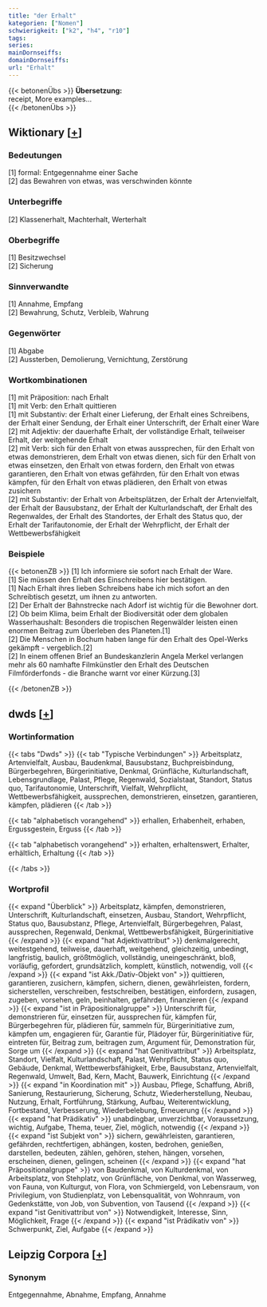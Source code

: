 ```yaml
---
title: "der Erhalt"
kategorien: ["Nomen"]
schwierigkeit: ["k2", "h4", "r10"]
tags:
series:
mainDornseiffs:
domainDornseiffs:
url: "Erhalt"
---
```


{{< betonenÜbs >}}
**Übersetzung:**  
receipt, More examples...  
{{< /betonenÜbs >}}

## Wiktionary [[+](https://de.wiktionary.org/wiki/Erhalt)]

### Bedeutungen
[1] formal: Entgegennahme einer Sache  
[2] das Bewahren von etwas, was verschwinden könnte  

### Unterbegriffe
[2] Klassenerhalt, Machterhalt, Werterhalt  

### Oberbegriffe
[1] Besitzwechsel  
[2] Sicherung  

### Sinnverwandte
[1] Annahme, Empfang  
[2] Bewahrung, Schutz, Verbleib, Wahrung  

### Gegenwörter
[1] Abgabe  
[2] Aussterben, Demolierung, Vernichtung, Zerstörung  

### Wortkombinationen
[1] mit Präposition: nach Erhalt  
[1] mit Verb:  den Erhalt quittieren  
[1] mit Substantiv:  der Erhalt einer Lieferung, der Erhalt eines Schreibens, der Erhalt einer Sendung, der Erhalt einer Unterschrift, der Erhalt einer Ware  
[2] mit Adjektiv:  der dauerhafte Erhalt, der vollständige Erhalt, teilweiser Erhalt, der weitgehende Erhalt  
[2] mit Verb:  sich für den Erhalt von etwas aussprechen, für den Erhalt von etwas demonstrieren, dem Erhalt von etwas dienen, sich für den Erhalt von etwas einsetzen, den Erhalt von etwas fordern, den Erhalt von etwas garantieren, den Erhalt von etwas gefährden, für den Erhalt von etwas kämpfen, für den Erhalt von etwas plädieren, den Erhalt von etwas zusichern  
[2] mit Substantiv:  der Erhalt von Arbeitsplätzen, der Erhalt der Artenvielfalt, der Erhalt der Bausubstanz, der Erhalt der Kulturlandschaft, der Erhalt des Regenwaldes, der Erhalt des Standortes, der Erhalt des Status quo, der Erhalt der Tarifautonomie, der Erhalt der Wehrpflicht, der Erhalt der Wettbewerbsfähigkeit  

### Beispiele
{{< betonenZB >}}
[1] Ich informiere sie sofort nach Erhalt der Ware.  
[1] Sie müssen den Erhalt des Einschreibens hier bestätigen.  
[1] Nach Erhalt ihres lieben Schreibens habe ich mich sofort an den Schreibtisch gesetzt, um ihnen zu antworten.  
[2] Der Erhalt der Bahnstrecke nach Adorf ist wichtig für die Bewohner dort.  
[2] Ob beim Klima, beim Erhalt der Biodiversität oder dem globalen Wasserhaushalt: Besonders die tropischen Regenwälder leisten einen enormen Beitrag zum Überleben des Planeten.[1]  
[2] Die Menschen in Bochum haben lange für den Erhalt des Opel-Werks gekämpft - vergeblich.[2]  
[2] In einem offenen Brief an Bundeskanzlerin Angela Merkel verlangen mehr als 60 namhafte Filmkünstler den Erhalt des Deutschen Filmförderfonds - die Branche warnt vor einer Kürzung.[3]  

{{< /betonenZB >}}


## dwds [[+](https://www.dwds.de/wb/Erhalt)]

### Wortinformation
{{< tabs "Dwds" >}}
{{< tab "Typische Verbindungen" >}}
Arbeitsplatz, Artenvielfalt, Ausbau, Baudenkmal, Bausubstanz, Buchpreisbindung, Bürgerbegehren, Bürgerinitiative, Denkmal, Grünfläche, Kulturlandschaft, Lebensgrundlage, Palast, Pflege, Regenwald, Sozialstaat, Standort, Status quo, Tarifautonomie, Unterschrift, Vielfalt, Wehrpflicht, Wettbewerbsfähigkeit, aussprechen, demonstrieren, einsetzen, garantieren, kämpfen, plädieren
{{< /tab >}}

{{< tab "alphabetisch vorangehend" >}}
erhallen, Erhabenheit, erhaben, Ergussgestein, Erguss
{{< /tab >}}

{{< tab "alphabetisch vorangehend" >}}
erhalten, erhaltenswert, Erhalter, erhältlich, Erhaltung
{{< /tab >}}

{{< /tabs >}}

### Wortprofil
{{< expand "Überblick" >}} Arbeitsplatz, kämpfen, demonstrieren, Unterschrift, Kulturlandschaft, einsetzen, Ausbau, Standort, Wehrpflicht, Status quo, Bausubstanz, Pflege, Artenvielfalt, Bürgerbegehren, Palast, aussprechen, Regenwald, Denkmal, Wettbewerbsfähigkeit, Bürgerinitiative {{< /expand >}}
{{< expand "hat Adjektivattribut" >}} denkmalgerecht, weitestgehend, teilweise, dauerhaft, weitgehend, gleichzeitig, unbedingt, langfristig, baulich, größtmöglich, vollständig, uneingeschränkt, bloß, vorläufig, gefordert, grundsätzlich, komplett, künstlich, notwendig, voll {{< /expand >}}
{{< expand "ist Akk./Dativ-Objekt von" >}} quittieren, garantieren, zusichern, kämpfen, sichern, dienen, gewährleisten, fordern, sicherstellen, verschreiben, festschreiben, bestätigen, einfordern, zusagen, zugeben, vorsehen, geln, beinhalten, gefährden, finanzieren {{< /expand >}}
{{< expand "ist in Präpositionalgruppe" >}} Unterschrift für, demonstrieren für, einsetzen für, aussprechen für, kämpfen für, Bürgerbegehren für, plädieren für, sammeln für, Bürgerinitiative zum, kämpfen um, engagieren für, Garantie für, Plädoyer für, Bürgerinitiative für, eintreten für, Beitrag zum, beitragen zum, Argument für, Demonstration für, Sorge um {{< /expand >}}
{{< expand "hat Genitivattribut" >}} Arbeitsplatz, Standort, Vielfalt, Kulturlandschaft, Palast, Wehrpflicht, Status quo, Gebäude, Denkmal, Wettbewerbsfähigkeit, Erbe, Bausubstanz, Artenvielfalt, Regenwald, Umwelt, Bad, Kern, Macht, Bauwerk, Einrichtung {{< /expand >}}
{{< expand "in Koordination mit" >}} Ausbau, Pflege, Schaffung, Abriß, Sanierung, Restaurierung, Sicherung, Schutz, Wiederherstellung, Neubau, Nutzung, Erhalt, Fortführung, Stärkung, Aufbau, Weiterentwicklung, Fortbestand, Verbesserung, Wiederbelebung, Erneuerung {{< /expand >}}
{{< expand "hat Prädikativ" >}} unabdingbar, unverzichtbar, Voraussetzung, wichtig, Aufgabe, Thema, teuer, Ziel, möglich, notwendig {{< /expand >}}
{{< expand "ist Subjekt von" >}} sichern, gewährleisten, garantieren, gefährden, rechtfertigen, abhängen, kosten, bedrohen, genießen, darstellen, bedeuten, zählen, gehören, stehen, hängen, vorsehen, erscheinen, dienen, gelingen, scheinen {{< /expand >}}
{{< expand "hat Präpositionalgruppe" >}} von Baudenkmal, von Kulturdenkmal, von Arbeitsplatz, von Stehplatz, von Grünfläche, von Denkmal, von Wasserweg, von Fauna, von Kulturgut, von Flora, von Schmiergeld, von Lebensraum, von Privilegium, von Studienplatz, von Lebensqualität, von Wohnraum, von Gedenkstätte, von Job, von Subvention, von Tausend {{< /expand >}}
{{< expand "ist Genitivattribut von" >}} Notwendigkeit, Interesse, Sinn, Möglichkeit, Frage {{< /expand >}}
{{< expand "ist Prädikativ von" >}} Schwerpunkt, Ziel, Aufgabe {{< /expand >}}

## Leipzig Corpora [[+](https://corpora.uni-leipzig.de/en/res?word=Erhalt&corpusId=deu_newscrawl-public_2018)]


### Synonym
Entgegennahme, Abnahme, Empfang, Annahme

